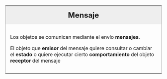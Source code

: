 <table id="card">
    <tr>
        <td align="center">
            <h2>Mensaje</h2>
        </td>
    </tr>
    <tr>
        <td>
            <p>Los objetos se comunican mediante el envío <b>mensajes</b>.</p>
            <p>El objeto que <b>emisor</b> del mensaje quiere consultar o cambiar el <b>estado</b> o quiere ejecutar cierto <b>comportamiento</b> del objeto <b>receptor</b> del mensaje</p>
        </td>
    </tr>
</table>

<style>
    #card {
        margin-top: 20px;
        border: 1px solid #999;
    }
    #card h2 {
        margin: 0;
    }
    #card tr:first-child {
        background: #eee;
    }
    #card td {
        padding: 15px;
    }
</style>